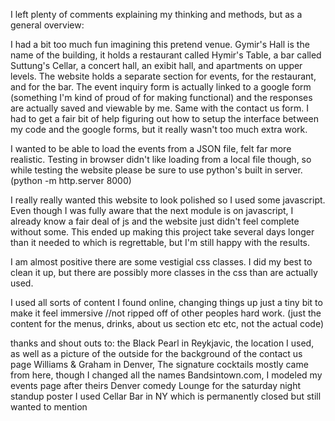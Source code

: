 I left plenty of comments explaining my thinking and methods, but as a general overview:

I had a bit too much fun imagining this pretend venue. Gymir's Hall is the name of the building, it holds a restaurant called Hymir's Table, a bar called Suttung's Cellar, a concert hall, an exibit hall, and apartments on upper levels. The website holds a separate section for events, for the restaurant, and for the bar. The event inquiry form is actually linked to a google form (something I'm kind of proud of for making functional) and the responses are actually saved and viewable by me. Same with the contact us form. I had to get a fair bit of help figuring out how to setup the interface between my code and the google forms, but it really wasn't too much extra work.

I wanted to be able to load the events from a JSON file, felt far more realistic. Testing in browser didn't like loading from a local file though, so while testing the website please be sure to use python's built in server. (python -m http.server 8000)


I really really wanted this website to look polished so I used some javascript. Even though I was fully aware that the next module is on javascript, I already know a fair deal of js and the website just didn't feel complete without some. This ended up making this project take several days longer than it needed to which is regrettable, but I'm still happy with the results. 

I am almost positive there are some vestigial css classes. I did my best to clean it up, but there are possibly more classes in the css than are actually used.

I used all sorts of content I found online, changing things up just a tiny bit to make it feel immersive //not ripped off of other peoples hard work. (just the content for the menus, drinks, about us section etc etc, not the actual code) 

thanks and shout outs to:
    the Black Pearl in Reykjavic, the location I used, as well as a picture of the outside for the background of the contact us page
    Williams & Graham in Denver, The signature cocktails mostly came from here, though I changed all the names
    Bandsintown.com, I modeled my events page after theirs
    Denver comedy Lounge for the saturday night standup poster I used
    Cellar Bar in NY which is permanently closed but still wanted to mention
    
    

    

    


